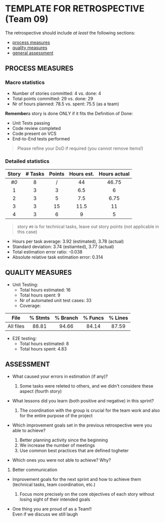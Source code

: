 # TEMPLATE FOR RETROSPECTIVE (Team 09)

The retrospective should include _at least_ the following
sections:

- [process measures](#process-measures)
- [quality measures](#quality-measures)
- [general assessment](#assessment)

## PROCESS MEASURES

### Macro statistics

- Number of stories committed: 4 vs. done: 4
- Total points committed: 29 vs. done: 29
- Nr of hours planned: 78.5 vs. spent: 75.5 (as a team)

**Remember**a story is done ONLY if it fits the Definition of Done:

- Unit Tests passing
- Code review completed
- Code present on VCS
- End-to-End tests performed

> Please refine your DoD if required (you cannot remove items!)

### Detailed statistics

| Story | # Tasks | Points | Hours est. | Hours actual |
| :---: | :-----: | :----: | :--------: | :----------: |
| _#0_  |    8    |   /    |     44     |    46.75     |
|   1   |    3    |   3    |    6.5     |      6       |
|   2   |    3    |   5    |    7.5     |     6.75     |
|   3   |    3    |   15   |    11.5    |      11      |
|   4   |    3    |   6    |     9      |      5       |

> story `#0` is for technical tasks, leave out story points (not applicable in this case)

- Hours per task average: 3.92 (estimated), 3.78 (actual)
- Standard deviation: 3.74 (estiamted), 3.77 (actual)
- Total estimation error ratio: -0.038
- Absolute relative task estimation error: 0.314

## QUALITY MEASURES

- Unit Testing:
  - Total hours estimated: 16
  - Total hours spent: 9
  - Nr of automated unit test cases: 33
  - Coverage:

|   File    | % Stmts | % Branch | % Funcs | % Lines |
| :-------: | :-----: | :------: | :-----: | :-----: |
| All files |  88.81  |  94.66   |  84.14  |  87.59  |

- E2E testing:
  - Total hours estimated: 8
  - Total hours spent: 4.83

## ASSESSMENT

- What caused your errors in estimation (if any)?

  1. Some tasks were releted to others, and we didn't considere these aspect (fourth story)

- What lessons did you learn (both positive and negative) in this sprint?

  1. The coordination with the group is crucial for the team work and also for the entire purpose of the project

- Which improvement goals set in the previous retrospective were you able to achieve?

  1. Better planning activity since the beginning
  2. We increase the number of meetings
  3. Use common best practices that are defined togheter

- Which ones you were not able to achieve? Why?

1. Better communication

- Improvement goals for the next sprint and how to achieve them (technical tasks, team coordination, etc.)

  1. Focus more precisely on the core objectives of each story without losing sight of their intended goals

- One thing you are proud of as a Team!!  
  Even if we discuss we still laugh
